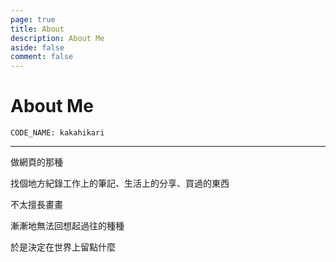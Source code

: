 ```yaml
---
page: true
title: About
description: About Me
aside: false
comment: false
---
```


# About Me

`CODE_NAME: kakahikari`

<hr>

做網頁的那種

找個地方紀錄工作上的筆記、生活上的分享、買過的東西

不太擅長畫畫

漸漸地無法回想起過往的種種

於是決定在世界上留點什麼
